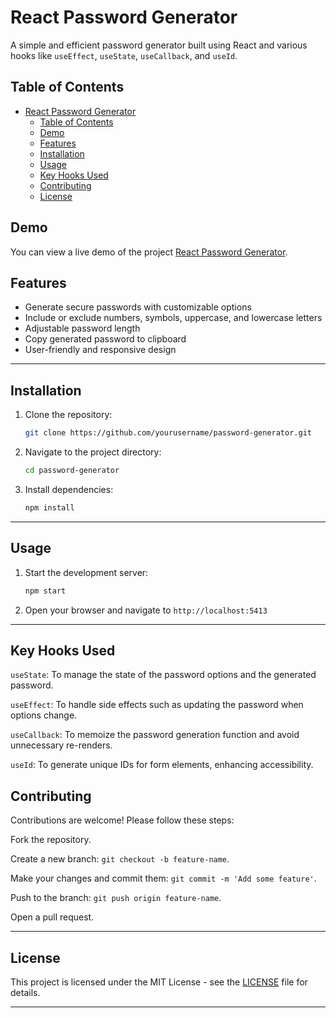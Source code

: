 # React Password Generator

A simple and efficient password generator built using React and various hooks like `useEffect`, `useState`, `useCallback`, and `useId`.

## Table of Contents

- [React Password Generator](#react-password-generator)
  - [Table of Contents](#table-of-contents)
  - [Demo](#demo)
  - [Features](#features)
  - [Installation](#installation)
  - [Usage](#usage)
  - [Key Hooks Used](#key-hooks-used)
  - [Contributing](#contributing)
  - [License](#license)

## Demo

You can view a live demo of the project [React Password Generator](https://secure-password-generator-with-react-hooks.vercel.app/).

## Features

- Generate secure passwords with customizable options
- Include or exclude numbers, symbols, uppercase, and lowercase letters
- Adjustable password length
- Copy generated password to clipboard
- User-friendly and responsive design

---
## Installation


1. Clone the repository:

   ```sh
   git clone https://github.com/yourusername/password-generator.git
   ```
2. Navigate to the project directory:
    ```sh
    cd password-generator
    ```
3. Install dependencies:
    ```sh
    npm install
    ```
---
## Usage

1. Start the development server:

    ```sh
    npm start
    ```
2. Open your browser and navigate to `http://localhost:5413`

---

## Key Hooks Used

`useState`: To manage the state of the password options and the generated password.

`useEffect`: To handle side effects such as updating the password when options change.

`useCallback`:  To memoize the password generation function and avoid unnecessary re-renders.

`useId`: To generate unique IDs for form elements, enhancing accessibility.

## Contributing

Contributions are welcome! Please follow these steps:

Fork the repository.

Create a new branch: `git checkout -b feature-name`.

Make your changes and commit them: `git commit -m 'Add some feature'`.

Push to the branch: `git push origin feature-name`.

Open a pull request.

---

## License

This project is licensed under the MIT License - see the [LICENSE](LICENSE)  file for details.

---

